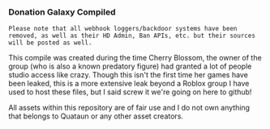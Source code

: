 ### Donation Galaxy Compiled
`Please note that all webhook loggers/backdoor systems have been removed, as well as their HD Admin, Ban APIs, etc. but their sources will be posted as well.`

This compile was created during the time Cherry Blossom, the owner of the group (who is also a known predatory figure) had granted a lot of people studio access like crazy.
Though this isn't the first time her games have been leaked, this is a more extensive leak beyond a Roblox group I have used to host these files, but I said screw it we're going on here to github!

All assets within this repository are of fair use and I do not own anything that belongs to Quataun or any other asset creators.
